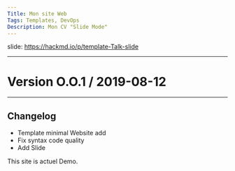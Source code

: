 ```yaml
---
Title: Mon site Web
Tags: Templates, DevOps
Description: Mon CV "Slide Mode"
---
```


<!-- Put the link to this slide here so people can follow -->
slide: https://hackmd.io/p/template-Talk-slide

---

# Version O.O.1 / 2019-08-12

---

## Changelog

- Template minimal Website add
- Fix syntax code quality
- Add Slide

This site is actuel Demo.
